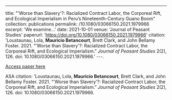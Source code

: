 ---
title: "'Worse than Slavery'?: Racialized Contract Labor, the Corporeal Rift, and Ecological Imperialism in Peru’s Nineteenth-Century Guano Boom"
collection: publications
permalink: /10.1080/03066150.2021.1979966
excerpt: 'We examine...'
date: 2021-10-01
venue: 'Journal of Peasant Studies'
paperurl: 'https://doi.org/10.1080/03066150.2021.1979966'
citation: 'Loustaunau, Lola, <b>Mauricio Betancourt</b>, Brett Clark, and John Bellamy Foster. 2021. “'Worse than Slavery'?: Racialized Contract Labor, the Corporeal Rift, and Ecological Imperialism.” <i>Journal of Peasant Studies</i> 2(2), 126. doi: 10.1080/03066150.2021.1979966.'
---.

[Access paper here](https://doi.org/10.1080/03066150.2021.1979966)

ASA citation: 'Loustaunau, Lola, <b>Mauricio Betancourt</b>, Brett Clark, and John Bellamy Foster. 2021. “'Worse than Slavery'?: Racialized Contract Labor, the Corporeal Rift, and Ecological Imperialism.” <i>Journal of Peasant Studies</i> 2(2), 126. doi: 10.1080/03066150.2021.1979966.
